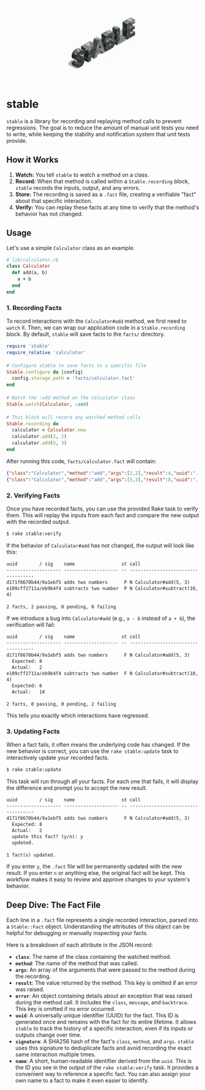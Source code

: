 <p align="center"><img src="logo.png" width="200"></p>

# stable

`stable` is a library for recording and replaying method calls to prevent
regressions. The goal is to reduce the amount of manual unit tests you need
to write, while keeping the stability and notification system that unit tests
provide.

## How it Works

1.  **Watch:** You tell `stable` to watch a method on a class.
2.  **Record:** When that method is called within a `Stable.recording` block,
    `stable` records the inputs, output, and any errors.
3.  **Store:** The recording is saved as a `.fact` file, creating a verifiable
    "fact" about that specific interaction.
4.  **Verify:** You can replay these facts at any time to verify that the
    method's behavior has not changed.

## Usage

Let's use a simple `Calculator` class as an example.

```ruby
# lib/calculator.rb
class Calculator
  def add(a, b)
    a + b
  end
end
```

### 1. Recording Facts

To record interactions with the `Calculator#add` method, we first need to
`watch` it. Then, we can wrap our application code in a `Stable.recording`
block. By default, `stable` will save facts to the `facts/` directory.

```ruby
require 'stable'
require_relative 'calculator'

# Configure stable to save facts to a specific file
Stable.configure do |config|
  config.storage_path = 'facts/calculator.fact'
end

# Watch the :add method on the Calculator class
Stable.watch(Calculator, :add)

# This block will record any watched method calls
Stable.recording do
  calculator = Calculator.new
  calculator.add(2, 2)
  calculator.add(5, 3)
end
```

After running this code, `facts/calculator.fact` will contain:

```json
{"class":"Calculator","method":"add","args":[2,2],"result":4,"uuid":"...","signature":"...","name":"..."}
{"class":"Calculator","method":"add","args":[5,3],"result":8,"uuid":"...","signature":"...","name":"..."}
```

### 2. Verifying Facts

Once you have recorded facts, you can use the provided Rake task to verify
them. This will replay the inputs from each fact and compare the new output
with the recorded output.

```bash
$ rake stable:verify
```

If the behavior of `Calculator#add` has not changed, the output will look
like this:

```
uuid        / sig    name                 st call
-------------------- -------------------- -- -----------------------------------
d171f8670b44/9a1ebf5 adds two numbers      P N Calculator#add(5, 3)
e109cff2711a/eb9b4f4 subtracts two number  P N Calculator#subtract(10, 4)

2 facts, 2 passing, 0 pending, 0 failing
```

If we introduce a bug into `Calculator#add` (e.g., `a - b` instead of `a + b`),
the verification will fail:

```
uuid        / sig    name                 st call
-------------------- -------------------- -- -----------------------------------
d171f8670b44/9a1ebf5 adds two numbers      F N Calculator#add(5, 3)
  Expected: 8
  Actual:   2
e109cff2711a/eb9b4f4 subtracts two number  F N Calculator#subtract(10, 4)
  Expected: 6
  Actual:   14

2 facts, 0 passing, 0 pending, 2 failing
```

This tells you exactly which interactions have regressed.

### 3. Updating Facts

When a fact fails, it often means the underlying code has changed. If the new behavior is correct, you can use the `rake stable:update` task to interactively update your recorded facts.

```bash
$ rake stable:update
```

This task will run through all your facts. For each one that fails, it will display the difference and prompt you to accept the new result.

```
uuid        / sig    name                 st call
-------------------- -------------------- -- -----------------------------------
d171f8670b44/9a1ebf5 adds two numbers      F N Calculator#add(5, 3)
  Expected: 8
  Actual:   2
  update this fact? (y/n): y
  updated.

1 fact(s) updated.
```

If you enter `y`, the `.fact` file will be permanently updated with the new result. If you enter `n` or anything else, the original fact will be kept. This workflow makes it easy to review and approve changes to your system's behavior.

## Deep Dive: The Fact File

Each line in a `.fact` file represents a single recorded interaction, parsed
into a `Stable::Fact` object. Understanding the attributes of this object can
be helpful for debugging or manually inspecting your facts.

Here is a breakdown of each attribute in the JSON record:

- **`class`**: The name of the class containing the watched method.
- **`method`**: The name of the method that was called.
- **`args`**: An array of the arguments that were passed to the method during
  the recording.
- **`result`**: The value returned by the method. This key is omitted if an
  error was raised.
- **`error`**: An object containing details about an exception that was raised
  during the method call. It includes the `class`, `message`, and `backtrace`.
  This key is omitted if no error occurred.
- **`uuid`**: A universally unique identifier (UUID) for the fact. This ID is
  generated once and remains with the fact for its entire lifetime. It allows
  `stable` to track the history of a specific interaction, even if its inputs
  or outputs change over time.
- **`signature`**: A SHA256 hash of the fact's `class`, `method`, and `args`.
  `stable` uses this signature to deduplicate facts and avoid recording the
  exact same interaction multiple times.
- **`name`**: A short, human-readable identifier derived from the `uuid`. This
  is the ID you see in the output of the `rake stable:verify` task. It provides
  a convenient way to reference a specific fact. You can also assign your own
  name to a fact to make it even easier to identify.

